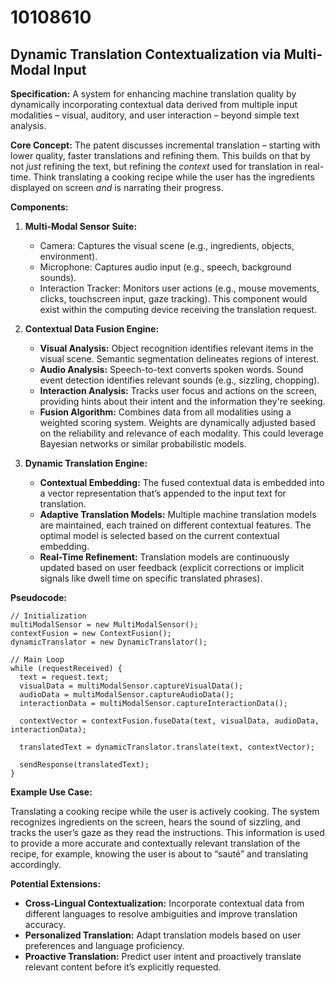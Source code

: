 # 10108610

## Dynamic Translation Contextualization via Multi-Modal Input

**Specification:** A system for enhancing machine translation quality by dynamically incorporating contextual data derived from multiple input modalities – visual, auditory, and user interaction – beyond simple text analysis.

**Core Concept:** The patent discusses incremental translation – starting with lower quality, faster translations and refining them. This builds on that by not *just* refining the text, but refining the *context* used for translation in real-time. Think translating a cooking recipe while the user has the ingredients displayed on screen *and* is narrating their progress. 

**Components:**

1.  **Multi-Modal Sensor Suite:**
    *   Camera: Captures the visual scene (e.g., ingredients, objects, environment).
    *   Microphone: Captures audio input (e.g., speech, background sounds).
    *   Interaction Tracker: Monitors user actions (e.g., mouse movements, clicks, touchscreen input, gaze tracking). This component would exist within the computing device receiving the translation request.

2.  **Contextual Data Fusion Engine:**
    *   **Visual Analysis:** Object recognition identifies relevant items in the visual scene. Semantic segmentation delineates regions of interest.
    *   **Audio Analysis:** Speech-to-text converts spoken words. Sound event detection identifies relevant sounds (e.g., sizzling, chopping).
    *   **Interaction Analysis:** Tracks user focus and actions on the screen, providing hints about their intent and the information they're seeking.
    *   **Fusion Algorithm:** Combines data from all modalities using a weighted scoring system. Weights are dynamically adjusted based on the reliability and relevance of each modality. This could leverage Bayesian networks or similar probabilistic models.

3.  **Dynamic Translation Engine:**
    *   **Contextual Embedding:** The fused contextual data is embedded into a vector representation that’s appended to the input text for translation.
    *   **Adaptive Translation Models:** Multiple machine translation models are maintained, each trained on different contextual features. The optimal model is selected based on the current contextual embedding.
    *   **Real-Time Refinement:** Translation models are continuously updated based on user feedback (explicit corrections or implicit signals like dwell time on specific translated phrases).

**Pseudocode:**

```
// Initialization
multiModalSensor = new MultiModalSensor();
contextFusion = new ContextFusion();
dynamicTranslator = new DynamicTranslator();

// Main Loop
while (requestReceived) {
  text = request.text;
  visualData = multiModalSensor.captureVisualData();
  audioData = multiModalSensor.captureAudioData();
  interactionData = multiModalSensor.captureInteractionData();

  contextVector = contextFusion.fuseData(text, visualData, audioData, interactionData);

  translatedText = dynamicTranslator.translate(text, contextVector);

  sendResponse(translatedText);
}
```

**Example Use Case:**

Translating a cooking recipe while the user is actively cooking. The system recognizes ingredients on the screen, hears the sound of sizzling, and tracks the user’s gaze as they read the instructions. This information is used to provide a more accurate and contextually relevant translation of the recipe, for example, knowing the user is about to “sauté” and translating accordingly.

**Potential Extensions:**

*   **Cross-Lingual Contextualization:** Incorporate contextual data from different languages to resolve ambiguities and improve translation accuracy.
*   **Personalized Translation:** Adapt translation models based on user preferences and language proficiency.
*   **Proactive Translation:** Predict user intent and proactively translate relevant content before it’s explicitly requested.